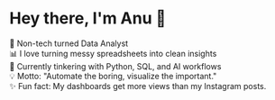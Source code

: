 # Hey there, I'm Anu 👋
🚀 Non-tech turned Data Analyst  
📊 I love turning messy spreadsheets into clean insights  
🤖 Currently tinkering with Python, SQL, and AI workflows  
💡 Motto: "Automate the boring, visualize the important."  
✨ Fun fact: My dashboards get more views than my Instagram posts.

